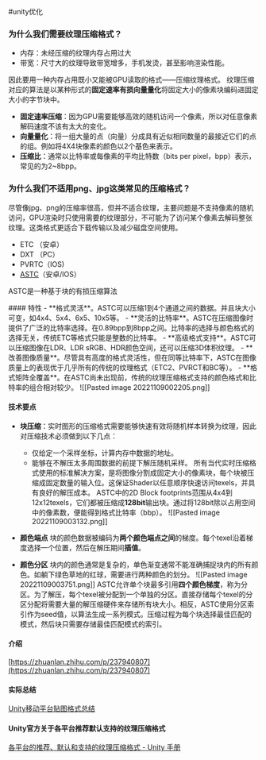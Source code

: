 #unity优化 
### 为什么我们需要纹理压缩格式？
- 内存：未经压缩的纹理内存占用过大
- 带宽：尺寸大的纹理导致带宽增多，手机发烫，甚至影响渲染性能。

因此要用一种内存占用既小又能被GPU读取的格式——压缩纹理格式。
纹理压缩对应的算法是以某种形式的**固定速率有损向量量化**将固定大小的像素块编码进固定大小的字节块中。
- **固定速率压缩**：因为GPU需要能够高效的随机访问一个像素，所以对任意像素解码速度不该有太大的变化。
- **向量量化**：将一组大量的点（向量）分成具有近似相同数量的最接近它们的点的组。例如将4X4块像素的颜色以2个基色来表示。
- **压缩比**：通常以比特率或每像素的平均比特数（bits per pixel，bpp）表示，常见的为2~8bpp。

### 为什么我们不适用png、jpg这类常见的压缩格式？
尽管像jpg、png的压缩率很高，但并不适合纹理，主要问题是不支持像素的随机访问，GPU渲染时只使用需要的纹理部分，不可能为了访问某个像素去解码整张纹理。这类格式更适合下载传输以及减少磁盘空间使用。

- ETC （安卓）
- DXT （PC）
- PVRTC（IOS)
- [ASTC](https://huailiang.github.io/blog/2022/astc/)（安卓/IOS）
<p>ASTC是一种基于块的有损压缩算法</p>
#### 特性
- **格式灵活**。ASTC可以压缩1到4个通道之间的数据。并且块大小可变，如4x4、5x4、6x5、10x5等。
- **灵活的比特率**。ASTC在压缩图像时提供了广泛的比特率选择。在0.89bpp到8bpp之间。比特率的选择与颜色格式的选择无关，传统ETC等格式只能是整数的比特率。
- **高级格式支持**。ASTC可以压缩图像在LDR、LDR sRGB、HDR颜色空间，还可以压缩3D体积纹理。
- **改善图像质量**。尽管具有高度的格式灵活性，但在同等比特率下，ASTC在图像质量上的表现优于几乎所有的传统的纹理格式（ETC2、PVRCT和BC等）。
- **格式矩阵全覆盖**。在ASTC尚未出现前，传统的纹理压缩格式支持的颜色格式和比特率的组合相对较少。 ![[Pasted image 20221109002205.png]]

#### 技术要点
- **块压缩**：实时图形的压缩格式需要能够快速有效将随机样本转换为纹理，因此对压缩技术必须做到以下几点：
	- 仅给定一个采样坐标，计算内存中数据的地址。
	- 能够在不解压太多周围数据的前提下解压随机采样。
   所有当代实时压缩格式使用的标准解决方案，是将图像分割成固定大小的像素块，每个块被压缩成固定数量的输入位。这保证Shader以任意顺序快速访问texels，并具有良好的解压成本。
   ASTC中的2D Block footprints范围从4x4到12x12texels，它们都被压缩成**128bit**输出块。通过将128bit除以占用空间中的像素数，便能得到格式比特率（bbp）。
   ![[Pasted image 20221109003132.png]]

- **颜色端点**
	块的颜色数据被编码为**两个颜色端点之间**的梯度。每个texel沿着梯度选择一个位置，然后在解压期间**插值**。
- **颜色分区**
	块内的颜色通常是复杂的，单色渐变通常不能准确捕捉块内的所有颜色。如躺下绿色草地的红球，需要进行两种颜色的划分。
	![[Pasted image 20221109003751.png]]
	ASTC允许单个块最多引用**四个颜色梯度**，称为分区。为了解压，每个texel被分配到一个单独的分区。直接存储每个texel的分区分配将需要大量的解压缩硬件来存储所有块大小。相反，ASTC使用分区索引作为seed值，以算法生成一系列模式。压缩过程为每个块选择最佳匹配的模式，然后块只需要存储最佳匹配模式的索引。
#### 介绍
[https://zhuanlan.zhihu.com/p/237940807](https://zhuanlan.zhihu.com/p/237940807)
#### 实际总结
[Unity移动平台贴图格式总结](https://zhuanlan.zhihu.com/p/366436672)
#### Unity官方关于各平台推荐默认支持的纹理压缩格式 
[各平台的推荐、默认和支持的纹理压缩格式 - Unity 手册](https://docs.unity3d.com/cn/current/Manual/class-TextureImporterOverride.html)